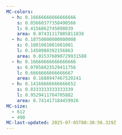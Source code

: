 ```yaml
---
MC-colors:
  - h: 0.16666666666666666
    s: 0.05660377358490566
    l: 0.4156862745098039
    area: 0.07431117805811838
  - h: 0.18750000000000008
    s: 0.1081081081081081
    l: 0.1450980392156863
    area: 0.015376890729931588
  - h: 0.16666666666666666
    s: 0.07058823529411756
    l: 0.6666666666666667
    area: 0.1688947467520241
  - h: 0.14166666666666652
    s: 0.8333333333333339
    l: 0.9529411764705882
    area: 0.741417184459926
MC-size:
  - 612
  - 490
MC-last-updated: 2025-07-05T08:38:56.329Z
---
```


